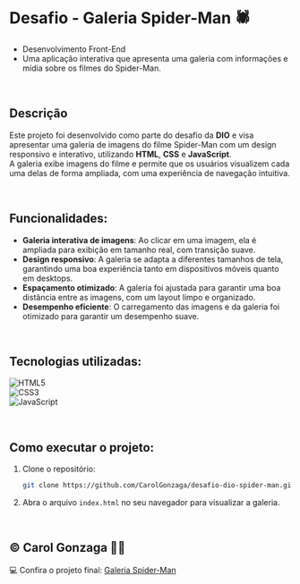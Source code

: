 # Desafio - Galeria Spider-Man 🕷️  

- Desenvolvimento Front-End  
- Uma aplicação interativa que apresenta uma galeria com informações e mídia sobre os filmes do Spider-Man.

<br/>

## Descrição  
Este projeto foi desenvolvido como parte do desafio da **DIO** e visa apresentar uma galeria de imagens do filme Spider-Man com um design responsivo e interativo, utilizando **HTML**, **CSS** e **JavaScript**.  
A galeria exibe imagens do filme e permite que os usuários visualizem cada uma delas de forma ampliada, com uma experiência de navegação intuitiva.

<br/>

## Funcionalidades:
- **Galeria interativa de imagens**: Ao clicar em uma imagem, ela é ampliada para exibição em tamanho real, com transição suave.  
- **Design responsivo**: A galeria se adapta a diferentes tamanhos de tela, garantindo uma boa experiência tanto em dispositivos móveis quanto em desktops.
- **Espaçamento otimizado**: A galeria foi ajustada para garantir uma boa distância entre as imagens, com um layout limpo e organizado.
- **Desempenho eficiente**: O carregamento das imagens e da galeria foi otimizado para garantir um desempenho suave.

<br/>

## Tecnologias utilizadas:
![HTML5](https://img.shields.io/badge/html5-%23E34F26.svg?style=flat&logo=html5&logoColor=white)  
![CSS3](https://img.shields.io/badge/css3-%231572B6.svg?style=flat&logo=css3&logoColor=white)  
![JavaScript](https://img.shields.io/badge/javascript-%23323330.svg?style=flat&logo=javascript&logoColor=%23F7DF1E)

<br/>

## Como executar o projeto:
1. Clone o repositório:
    ```bash
    git clone https://github.com/CarolGonzaga/desafio-dio-spider-man.git
    ```
2. Abra o arquivo `index.html` no seu navegador para visualizar a galeria.

<br/>

## © Carol Gonzaga 🏳️‍🌈  
💻 Confira o projeto final: [Galeria Spider-Man](https://carolgonzaga.github.io/desafio-dio-spider-man/)
